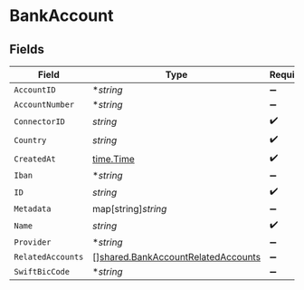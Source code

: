 # BankAccount


## Fields

| Field                                                                                           | Type                                                                                            | Required                                                                                        | Description                                                                                     |
| ----------------------------------------------------------------------------------------------- | ----------------------------------------------------------------------------------------------- | ----------------------------------------------------------------------------------------------- | ----------------------------------------------------------------------------------------------- |
| `AccountID`                                                                                     | **string*                                                                                       | :heavy_minus_sign:                                                                              | N/A                                                                                             |
| `AccountNumber`                                                                                 | **string*                                                                                       | :heavy_minus_sign:                                                                              | N/A                                                                                             |
| `ConnectorID`                                                                                   | *string*                                                                                        | :heavy_check_mark:                                                                              | N/A                                                                                             |
| `Country`                                                                                       | *string*                                                                                        | :heavy_check_mark:                                                                              | N/A                                                                                             |
| `CreatedAt`                                                                                     | [time.Time](https://pkg.go.dev/time#Time)                                                       | :heavy_check_mark:                                                                              | N/A                                                                                             |
| `Iban`                                                                                          | **string*                                                                                       | :heavy_minus_sign:                                                                              | N/A                                                                                             |
| `ID`                                                                                            | *string*                                                                                        | :heavy_check_mark:                                                                              | N/A                                                                                             |
| `Metadata`                                                                                      | map[string]*string*                                                                             | :heavy_minus_sign:                                                                              | N/A                                                                                             |
| `Name`                                                                                          | *string*                                                                                        | :heavy_check_mark:                                                                              | N/A                                                                                             |
| `Provider`                                                                                      | **string*                                                                                       | :heavy_minus_sign:                                                                              | N/A                                                                                             |
| `RelatedAccounts`                                                                               | [][shared.BankAccountRelatedAccounts](../../../pkg/models/shared/bankaccountrelatedaccounts.md) | :heavy_minus_sign:                                                                              | N/A                                                                                             |
| `SwiftBicCode`                                                                                  | **string*                                                                                       | :heavy_minus_sign:                                                                              | N/A                                                                                             |